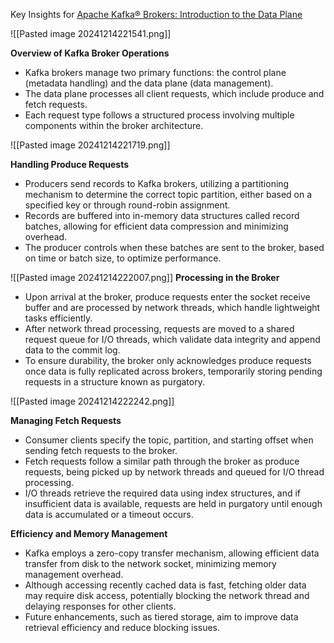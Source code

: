 Key Insights for [Apache Kafka® Brokers: Introduction to the Data Plane](https://www.youtube.com/watch?v=s6-uDxDKH1k) 

![[Pasted image 20241214221541.png]]

**Overview of Kafka Broker Operations**  
- Kafka brokers manage two primary functions: the control plane (metadata handling) and the data plane (data management).  
- The data plane processes all client requests, which include produce and fetch requests.  
- Each request type follows a structured process involving multiple components within the broker architecture.  

![[Pasted image 20241214221719.png]]


**Handling Produce Requests**  
- Producers send records to Kafka brokers, utilizing a partitioning mechanism to determine the correct topic partition, either based on a specified key or through round-robin assignment.  
- Records are buffered into in-memory data structures called record batches, allowing for efficient data compression and minimizing overhead.  
- The producer controls when these batches are sent to the broker, based on time or batch size, to optimize performance.  

![[Pasted image 20241214222007.png]]
**Processing in the Broker**  
- Upon arrival at the broker, produce requests enter the socket receive buffer and are processed by network threads, which handle lightweight tasks efficiently.  
- After network thread processing, requests are moved to a shared request queue for I/O threads, which validate data integrity and append data to the commit log.  
- To ensure durability, the broker only acknowledges produce requests once data is fully replicated across brokers, temporarily storing pending requests in a structure known as purgatory.  

![[Pasted image 20241214222242.png]]

**Managing Fetch Requests**  
- Consumer clients specify the topic, partition, and starting offset when sending fetch requests to the broker.  
- Fetch requests follow a similar path through the broker as produce requests, being picked up by network threads and queued for I/O thread processing.  
- I/O threads retrieve the required data using index structures, and if insufficient data is available, requests are held in purgatory until enough data is accumulated or a timeout occurs.  

**Efficiency and Memory Management**  
- Kafka employs a zero-copy transfer mechanism, allowing efficient data transfer from disk to the network socket, minimizing memory management overhead.  
- Although accessing recently cached data is fast, fetching older data may require disk access, potentially blocking the network thread and delaying responses for other clients.  
- Future enhancements, such as tiered storage, aim to improve data retrieval efficiency and reduce blocking issues.